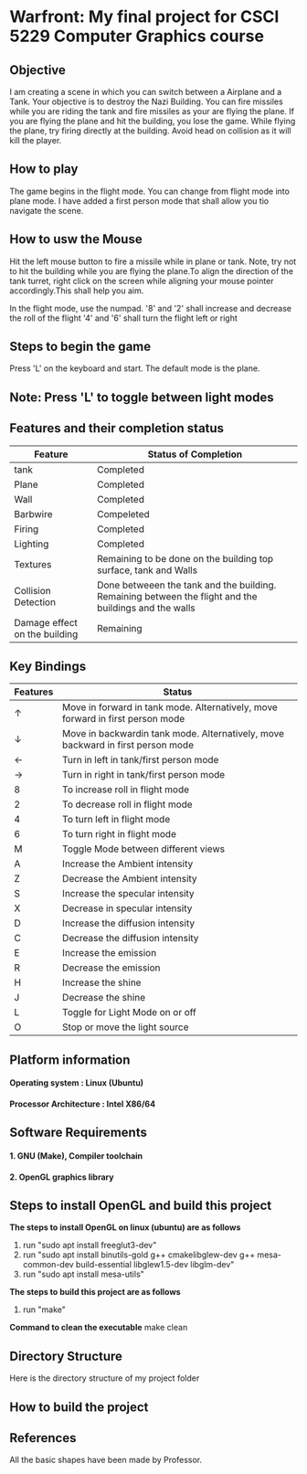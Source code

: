 # Warfront: My final project for CSCI 5229 Computer Graphics course


## Objective

I am creating a scene in which you can switch between a Airplane and a Tank. Your objective is to destroy
the Nazi Building. You can fire missiles while you are riding the tank and fire missiles as your are flying
the plane. If you are flying the plane and hit the building, you lose the game. While flying the plane, try 
firing directly at the building. Avoid head on collision as it will kill the player.

## How to play

The game begins in the flight mode. You can change from flight mode into plane mode. I have added a first person mode
that shall allow you tio navigate the scene.

## How to usw the Mouse

Hit the left mouse button to fire a missile while in plane or tank. Note, try not to hit the building while you are flying the 
plane.To align the direction of the tank turret, right click on the screen while aligning your mouse pointer accordingly.This
shall help you aim.

In the flight mode, use the numpad. '8' and '2' shall increase and decrease the roll of the flight
'4' and '6' shall turn the flight left or right

## Steps to begin the game

Press 'L' on the keyboard and start. The default mode is the plane.

## Note: Press 'L' to toggle between light modes 

## Features and their completion status

| Feature | Status of Completion |
| ---- |---- |
| tank | Completed |
| Plane | Completed |
| Wall | Completed |
| Barbwire | Compeleted  |
| Firing | Completed |
| Lighting | Completed |
| Textures | Remaining to be done on the building top surface, tank and Walls  |
| Collision Detection | Done betweeen the tank and the building. Remaining between the flight and the buildings and the walls |
| Damage effect on the building | Remaining |

## Key Bindings

| Features| Status |
| ---- |---- |
| &uarr; | Move in forward in tank mode. Alternatively, move forward in first person mode |
| &darr; | Move in backwardin tank mode. Alternatively, move backward in first person mode |
| &larr; | Turn in left in tank/first person mode |
| &rarr; | Turn in right in tank/first person mode  |
| 8 | To increase roll in flight mode |
| 2 | To decrease roll in flight mode |
| 4 | To turn left in flight mode  |
| 6 | To turn right in flight mode |
| M | Toggle Mode between different views |
| A | Increase the Ambient intensity |
| Z | Decrease the Ambient intensity |
| S | Increase the specular intensity |
| X | Decrease in specular intensity |
| D | Increase the diffusion intensity |
| C | Decrease the diffusion intensity |
| E | Increase the emission |
| R | Decrease the emission |
| H | Increase the shine |
| J | Decrease the shine |
| L | Toggle for Light Mode on or off |
| O | Stop or move the light source |

## Platform information

#### Operating system           : Linux (Ubuntu)
#### Processor Architecture     : Intel X86/64

## Software Requirements

#### 1. GNU (Make), Compiler toolchain
#### 2. OpenGL graphics library

## Steps to install OpenGL and build this project

**The steps to install OpenGL on linux (ubuntu) are as follows**

1. run "sudo apt install freeglut3-dev"
2. run "sudo apt install binutils-gold g++ cmakelibglew-dev g++ mesa-common-dev build-essential libglew1.5-dev libglm-dev"
3. run "sudo apt install mesa-utils"

**The steps to build this project are as follows**

1. run "make"

**Command to clean the executable**
make clean

## Directory Structure

Here is the directory structure of my project folder




## How to build the project


## References

All the basic shapes have been made by Professor. 


